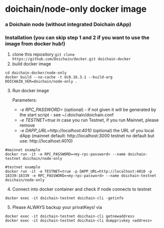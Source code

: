 # doichain/node-only docker image 
### a Doichain node (without integrated Doichain dApp)

### Installation (you can skip step 1 and 2 if you want to use the image from docker hub!)
1. clone this repository ```git clone https://github.com/Doichain/docker.git doichain-docker```
2. build docker image 
```shell
cd doichain-docker/node-only
docker build --no-cache -t dc0.16.3.1 --build-arg DOICHAIN_VER=doichain/node-only .
```
3. Run docker image 
   
   Parameters:
    * *-e RPC_PASSWORD=<your-rpc-password>* (optional) - if not given it will be generated by the start script - see ~/.doichain/doichain.conf 
    * *-e TESTNET=true*  in case you run Testnet, if you run Mainnet, please remove
    * *-e DAPP_URL=http://localhost:4010* (optional) the URL of you local dApp (mainnet default: http://localhost:3000 testnet no default but use: http://localhost:4010)
   
```shell
#mainnet example
docker run -it -e RPC_PASSWORD=<my-rpc-password> --name doichain-testnet doichain/node-only

#testnet example
docker run -it -e TESTNET=true -p DAPP_URL=http://localhost:4010 -p 18339:18339 -e RPC_PASSWORD=<my-rpc-password> --name doichain-testnet doichain/node-only
```
4. Connect into docker container and check if node connects to testnet
```shell
docker exec -it doichain-testnet doichain-cli -getinfo
```
5. Please ALWAYS backup your privatKeys! via 
```shell
docker exec -it doichain-testnet doichain-cli getnewaddress
docker exec -it doichain-testnet doichain-cli dumpprivkey <address>
```